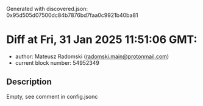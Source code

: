 Generated with discovered.json: 0x95d505d07500dc84b7876bd7faa0c9921b40ba81

# Diff at Fri, 31 Jan 2025 11:51:06 GMT:

- author: Mateusz Radomski (<radomski.main@protonmail.com>)
- current block number: 54952349

## Description

Empty, see comment in config.jsonc
